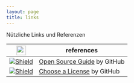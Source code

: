 ```yaml
---
layout: page
title: links
---
```


Nützliche Links und Referenzen

| <a href="https://github.com/badges/shields/blob/master/README.md"><img src="https://rawgit.com/badges/shields/master/static/logo.svg" height="25"></a>| references                |  
|-------------------------------------|--------------------------------------------------------------------------------------|
| [![Shield](https://img.shields.io/github/stars/github/opensource.guide.svg?style=for-the-badge&label=GitHubStars)](https://github.com/github/opensource.guide)| [Open Source Guide][os.guide.site] by GitHub                                   |
| [![Shield](https://img.shields.io/github/stars/github/choosealicense.com.svg?style=for-the-badge&label=GitHubStars)](https://github.com/github/choosealicense.com)| [Choose a License][os.lic.site] by GitHub                                   |

[os.guide.site]: https://opensource.guide
[os.lic.site]: https://choosealicense.com
